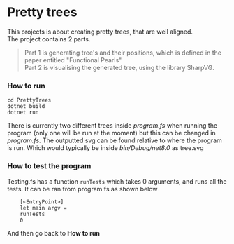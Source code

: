 # Pretty trees
This projects is about creating pretty trees, that are well aligned. \
The project contains 2 parts. 
> Part 1 is generating tree's and their positions, which is defined in the paper entitled "Functional Pearls" \
> Part 2 is visualising the generated tree, using the library SharpVG.

### How to run
    cd PrettyTrees
    dotnet build
    dotnet run

There is currently two different trees inside *program.fs* when running the program (only one will be run at the moment) but this can be changed in *program.fs*. The outputted svg can be found relative to where the program is run. Which would typically be inside *bin/Debug/net8.0* as tree.svg

### How to test the program
Testing.fs has a function ``runTests`` which takes 0 arguments, and runs all the tests.
It can be ran from program.fs as shown below
````
    [<EntryPoint>]
    let main argv =
    runTests
    0
````
And then go back to __How to run__
